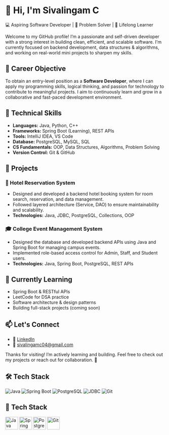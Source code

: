 <!--
**sivalingam2003/sivalingam2003** is a ✨ _special_ ✨ repository because its `README.md` (this file) appears on your GitHub profile.

Here are some ideas to get you started:

-  I’m currently working on ...
- 🌱 I’m currently learning ...
- 👯 I’m looking to collaborate on ...
- 🤔 I’m looking for help with ...
- 💬 Ask me about ...
- 📫 How to reach me: ...
- 😄 Pronouns: ...
- ⚡ Fun fact: ...
-->
# 👋 Hi, I'm Sivalingam C

💻 Aspiring Software Developer | 🚀 Problem Solver | 🌱 Lifelong Learner

Welcome to my GitHub profile! I’m a passionate and self-driven developer with a strong interest in building clean, efficient, and scalable software. I'm currently focused on backend development, data structures & algorithms, and working on real-world mini projects to sharpen my skills.


## 🔭 Career Objective

To obtain an entry-level position as a **Software Developer**, where I can apply my programming skills, logical thinking, and passion for technology to contribute to meaningful projects. I aim to continuously learn and grow in a collaborative and fast-paced development environment.


## 💼 Technical Skills

- **Languages:** Java, Python, C++  
- **Frameworks:** Spring Boot (Learning), REST APIs  
- **Tools:** IntelliJ IDEA, VS Code  
- **Database:** PostgreSQL, MySQL, SQL  
- **CS Fundamentals:** OOP, Data Structures, Algorithms, Problem Solving  
- **Version Control:** Git & GitHub


## 🚀 Projects

### 🏨 Hotel Reservation System
- Designed and developed a backend hotel booking system for room search, reservation, and data management.  
- Followed layered architecture (Service, DAO) to ensure maintainability and scalability.  
- **Technologies:** Java, JDBC, PostgreSQL, Collections, OOP  


### 🎓 College Event Management System
- Designed the database and developed backend APIs using Java and Spring Boot for managing campus events.  
- Implemented role-based access control for Admin, Staff, and Student users.  
- **Technologies:** Java, Spring Boot, PostgreSQL, REST APIs  


## 🌱 Currently Learning

- Spring Boot & RESTful APIs  
- LeetCode for DSA practice  
- Software architecture & design patterns  
- Building full-stack projects (coming soon)


## 📫 Let's Connect

- 🔗 [LinkedIn](https://www.linkedin.com/in/sivalingam-c)  
- 📧 sivalingamc04@gmail.com  


Thanks for visiting! I’m actively learning and building. Feel free to check out my projects or reach out for collaboration. 🙌

## 🛠 Tech Stack

![Java](https://img.shields.io/badge/Java-ED8B00?style=for-the-badge&logo=java&logoColor=white)
![Spring Boot](https://img.shields.io/badge/Spring%20Boot-6DB33F?style=for-the-badge&logo=spring-boot&logoColor=white)
![PostgreSQL](https://img.shields.io/badge/PostgreSQL-4169E1?style=for-the-badge&logo=postgresql&logoColor=white)
![JDBC](https://img.shields.io/badge/JDBC-007396?style=for-the-badge&logo=oracle&logoColor=white)
![Git](https://img.shields.io/badge/Git-F05032?style=for-the-badge&logo=git&logoColor=white)

## 🧰 Tech Stack

<img src="https://cdn.jsdelivr.net/gh/devicons/devicon/icons/java/java-original.svg" alt="Java" width="40" height="40"/>
<img src="https://cdn.jsdelivr.net/gh/devicons/devicon/icons/spring/spring-original.svg" alt="Spring Boot" width="40" height="40"/>
<img src="https://cdn.jsdelivr.net/gh/devicons/devicon/icons/postgresql/postgresql-original.svg" alt="PostgreSQL" width="40" height="40"/>
<img src="https://cdn.jsdelivr.net/gh/devicons/devicon/icons/git/git-original.svg" alt="Git" width="40" height="40"/>

